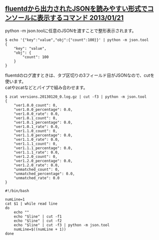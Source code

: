 ## [fluentdから出力されたJSONを読みやすい形式でコンソールに表示するコマンド 2013/01/21](https://reiki4040.hatenablog.com/entry/20130121/1358765403)

python -m json.toolに任意のJSONを渡すことで整形表示されます。<br>
```
$ echo '{"key":"value","obj":{"count":100}}' | python -m json.tool
{
    "key": "value", 
    "obj": {
        "count": 100
    }
}
```

fluentdのログ渡すときは、タブ区切りの3フィールド目がJSONなので、cutを使います。<br>
catやzcatなどとパイプで組み合わせます。<br>
```
$ zcat versions.20130120_0.log.gz | cut -f3 | python -m json.tool
{
    "ver1.0.0_count": 0,
    "ver1.0.0_percentage": 0.0,
    "ver1.0.0_rate": 0.0,
    "ver1.0.1_count": 0,
    "ver1.0.1_percentage": 0.0,
    "ver1.0.1_rate": 0.0,
    "ver1.1.0_count": 0,
    "ver1.1.0_percentage": 0.0,
    "ver1.1.0_rate": 0.0,
    "ver1.1.1_count": 0,
    "ver1.1.1_percentage": 0.0,
    "ver1.1.1_rate": 0.0,
    "ver1.2.0_count": 0,
    "ver1.2.0_percentage": 0.0,
    "ver1.2.0_rate": 0.0,
    "unmatched_count": 0,
    "unmatched_percentage": 0.0,
    "unmatched_rate": 0.0
}
```

```
#!/bin/bash

numLine=1
cat $1 | while read line
do
    echo ""
    echo "$line" | cut -f1
    echo "$line" | cut -f2
    echo "$line" | cut -f3 | python -m json.tool
    numLine=$((numLine + 1))
done
```
